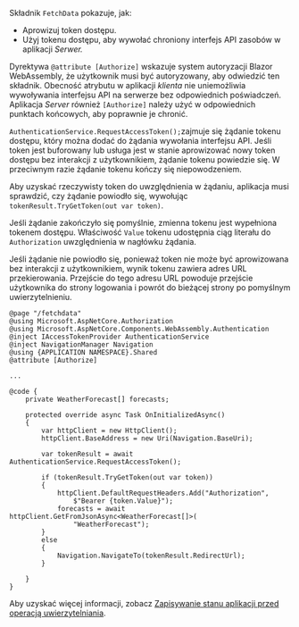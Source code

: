 Składnik `FetchData` pokazuje, jak:

* Aprowizuj token dostępu.
* Użyj tokenu dostępu, aby wywołać chroniony interfejs API zasobów w aplikacji *Serwer.*

Dyrektywa `@attribute [Authorize]` wskazuje system autoryzacji Blazor WebAssembly, że użytkownik musi być autoryzowany, aby odwiedzić ten składnik. Obecność atrybutu w aplikacji *klienta* nie uniemożliwia wywoływania interfejsu API na serwerze bez odpowiednich poświadczeń. Aplikacja *Server* również `[Authorize]` należy użyć w odpowiednich punktach końcowych, aby poprawnie je chronić.

`AuthenticationService.RequestAccessToken();`zajmuje się żądanie tokenu dostępu, który można dodać do żądania wywołania interfejsu API. Jeśli token jest buforowany lub usługa jest w stanie aprowizować nowy token dostępu bez interakcji z użytkownikiem, żądanie tokenu powiedzie się. W przeciwnym razie żądanie tokenu kończy się niepowodzeniem.

Aby uzyskać rzeczywisty token do uwzględnienia w żądaniu, aplikacja musi sprawdzić, czy żądanie powiodło się, wywołując `tokenResult.TryGetToken(out var token)`. 

Jeśli żądanie zakończyło się pomyślnie, zmienna tokenu jest wypełniona tokenem dostępu. Właściwość `Value` tokenu udostępnia ciąg literału do `Authorization` uwzględnienia w nagłówku żądania.

Jeśli żądanie nie powiodło się, ponieważ token nie może być aprowizowana bez interakcji z użytkownikiem, wynik tokenu zawiera adres URL przekierowania. Przejście do tego adresu URL powoduje przejście użytkownika do strony logowania i powrót do bieżącej strony po pomyślnym uwierzytelnieniu.

```razor
@page "/fetchdata"
@using Microsoft.AspNetCore.Authorization
@using Microsoft.AspNetCore.Components.WebAssembly.Authentication
@inject IAccessTokenProvider AuthenticationService
@inject NavigationManager Navigation
@using {APPLICATION NAMESPACE}.Shared
@attribute [Authorize]

...

@code {
    private WeatherForecast[] forecasts;

    protected override async Task OnInitializedAsync()
    {
        var httpClient = new HttpClient();
        httpClient.BaseAddress = new Uri(Navigation.BaseUri);

        var tokenResult = await AuthenticationService.RequestAccessToken();

        if (tokenResult.TryGetToken(out var token))
        {
            httpClient.DefaultRequestHeaders.Add("Authorization", 
                $"Bearer {token.Value}");
            forecasts = await httpClient.GetFromJsonAsync<WeatherForecast[]>(
                "WeatherForecast");
        }
        else
        {
            Navigation.NavigateTo(tokenResult.RedirectUrl);
        }

    }
}
```

Aby uzyskać więcej informacji, zobacz [Zapisywanie stanu aplikacji przed operacją uwierzytelniania](xref:security/blazor/webassembly/additional-scenarios#save-app-state-before-an-authentication-operation).
